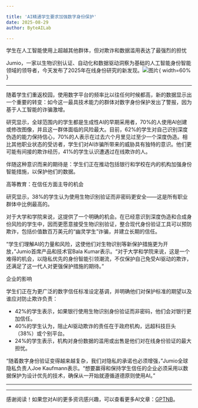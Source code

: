 ```yaml
---

title: 'AI精通学生要求加强数字身份保护'
date: 2025-08-29
author: ByteAILab

---
```


学生在人工智能使用上超越其他群体，但对欺诈和数据滥用表达了最强烈的担忧

Jumio，一家以生物识别认证、自动化和数据驱动洞察为基础的人工智能身份智能领域的领导者，今天发布了2025年在线身份研究的新发现。![图片](https://ai-techpark.com/wp-content/uploads/AI-Savvy.jpg){ width=60% }

---
随着学生们重返校园，使用数字平台的频率比以往任何时候都高，新的数据显示出一个重要的转变：如今这一最具技术能力的群体对数字身份保护发出了警报，因为基于人工智能的诈骗激增。

研究显示，全球范围内的学生都是生成性AI的早期采用者，70%的人使用AI创建或修改图像，并且这一群体面临的风险最大。目前，62%的学生对自己识别深度伪造的能力保持信心，70%的人表示在过去六个月里见过至少一个深度伪造。相比其他职业状态的受访者，学生们对AI诈骗所带来的威胁具有独特的意识。他们更可能有间接的欺诈经历，41%的学生认识遭遇过在线欺诈的人。

伴随这种意识而来的期待是：学生们正在推动包括银行和学校在内的机构加强身份智能措施，以保护他们的数据。

高等教育：在信任方面主导的机会

研究显示，38%的学生认为使用生物识别验证而非密码更安全——这是所有职业群体中比例最高的。

对于大学和学院来说，这提供了一个明确的机会。在已经意识到深度伪造和合成身份风险的学生中，因而更愿意接受生物识别验证，整合现代身份验证工具可以预防欺诈，包括价值数百万美元的“幽灵学生”诈骗，并建立长期的信任。

“学生们理解AI的力量和风险，这使他们对生物识别等新保护措施更为开放，”Jumio首席产品和技术官Bala Kumar表示。“对于大学和学院来说，这是一个难得的机会，以隐私优先的身份智能引领潮流，不仅保护自己免受AI驱动的欺诈，还满足了这一代人对更强保护措施的期待。”

企业的影响

学生们正在为更广泛的数字信任标准设定基调，并明确他们对保护标准的期望以及谁应对防止欺诈负责：

- 42%的学生表示，如果银行使用生物识别身份验证而非密码，他们会对银行更加信任。
- 40%的学生认为，阻止AI驱动欺诈的责任在于政府机构，远超科技巨头（38%）或个别平台。
- 24%的学生表示，机构对身份数据的滥用或出售是他们对在线身份验证的最大担忧。

“随着数字身份验证变得越来越复杂，我们对隐私的承诺也必须增强，”Jumio全球隐私负责人Joe Kaufmann表示。“想要赢得和保持学生信任的企业必须采用以数据保护为设计优先的技术，确保从一开始就遵循道德原则使用AI。”

---
---
感谢阅读！如果您对AI的更多资讯感兴趣，可以查看更多AI文章：[GPTNB](https://gptnb.com)。